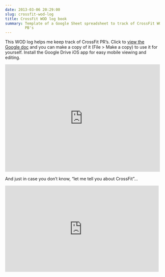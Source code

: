 ```yaml
---
date: 2013-03-06 20:29:00
slug: crossfit-wod-log
title: CrossFit WOD log book
summary: Template of a Google Sheet spreadsheet to track of CrossFit WOD's and
         PB's
---
```


This WOD log helps me keep track of CrossFit PR’s. Click to [view the
Google doc][] and you can make a copy of it (File \> Make a copy) to use
it for yourself. Install the Google Drive iOS app for easy mobile
viewing and editing.

<iframe frameborder="0" height="350" width="100%" src="https://docs.google.com/spreadsheet/pub?key=0AjcxMyPibFlLdGRranpHN180aE1zZW5GYXhudmhIQ3c&amp;output=html&amp;widget=true"></iframe>

And just in case you don’t know, “let me tell you about CrossFit”…
<iframe frameborder="0" height="281" src="http://www.youtube.com/embed/mlVrkiCoKkg" width="500"></iframe>

  [view the Google doc]: https://docs.google.com/spreadsheet/ccc?key=0AjcxMyPibFlLdGRranpHN180aE1zZW5GYXhudmhIQ3c&usp=sharing
